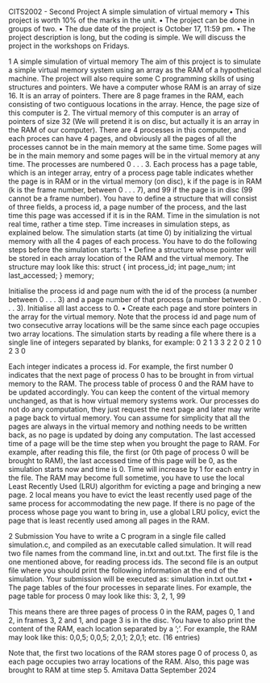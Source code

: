 CITS2002 - Second Project
A simple simulation of virtual memory
• This project is worth 10% of the marks in the unit.
• The project can be done in groups of two.
• The due date of the project is October 17, 11:59 pm.
• The project description is long, but the coding is simple. We will
discuss the project in the workshops on Fridays.

1 A simple simulation of virtual memory
The aim of this project is to simulate a simple virtual memory system using
an array as the RAM of a hypothetical machine. The project will also require
some C programming skills of using structures and pointers.
We have a computer whose RAM is an array of size 16. It is an array
of pointers. There are 8 page frames in the RAM, each consisting of two
contiguous locations in the array. Hence, the page size of this computer is 2.
The virtual memory of this computer is an array of pointers of size 32
(We will pretend it is on disc, but actually it is an array in the RAM of
our computer). There are 4 processes in this computer, and each proces can
have 4 pages, and obviously all the pages of all the processes cannot be in
the main memory at the same time. Some pages will be in the main memory
and some pages will be in the virtual memory at any time. The processes are
numbered 0 . . . 3. Each process has a page table, which is an integer array,
entry of a process page table indicates whether the page is in RAM or in the
virtual memory (on disc), k if the page is in RAM (k is the frame number,
between 0 . . . 7), and 99 if the page is in disc (99 cannot be a frame number).
You have to define a structure that will consist of three fields, a process
id, a page number of the process, and the last time this page was accessed
if it is in the RAM. Time in the simulation is not real time, rather a time
step. Time increases in simulation steps, as explained below. The simulation
starts (at time 0) by initializing the virtual memory with all the 4 pages of
each process. You have to do the following steps before the simulation starts:
1
• Define a structure whose pointer will be stored in each array location
of the RAM and the virtual memory. The structure may look like this:
struct {
int process_id;
int page_num;
int last_accessed;
} memory;

Initialise the process id and page num with the id of the process (a
number between 0 . . . 3) and a page number of that process (a number
between 0 . . . 3). Initialise all last access to 0.
• Create each page and store pointers in the array for the virtual memory. Note that the process id and page num of two consecutive array
locations will be the same since each page occupies two array locations.
The simulation starts by reading a file where there is a single line of
integers separated by blanks, for example:
0 2 1 3 3 2 2 0 2 1 0 2 3 0

Each integer indicates a process id. For example, the first number 0 indicates that the next page of process 0 has to be brought in from virtual
memory to the RAM. The process table of process 0 and the RAM have to
be updated accordingly. You can keep the content of the virtual memory
unchanged, as that is how virtual memory systems work. Our processes do
not do any computation, they just request the next page and later may write
a page back to virtual memory. You can assume for simplicity that all the
pages are always in the virtual memory and nothing needs to be written
back, as no page is updated by doing any computation. The last accessed
time of a page will be the time step when you brought the page to RAM.
For example, after reading this file, the first (or 0th page of process 0 will
be brought to RAM), the last accessed time of this page will be 0, as the
simulation starts now and time is 0. Time will increase by 1 for each entry
in the file.
The RAM may become full sometime, you have to use the local Least
Recently Used (LRU) algorithm for evicting a page and bringing a new page.
2
local means you have to evict the least recently used page of the same
process for accommodating the new page. If there is no page of the process
whose page you want to bring in, use a global LRU policy, evict the page
that is least recently used among all pages in the RAM.

2 Submission
You have to write a C program in a single file called simulation.c, and
compiled as an executable called simulation. It will read two file names from
the command line, in.txt and out.txt. The first file is the one mentioned
above, for reading process ids. The second file is an output file where you
should print the following information at the end of the simulation. Your
submission will be executed as:
simulation in.txt out.txt
• The page tables of the four processes in separate lines. For example,
the page table for process 0 may look like this:
3, 2, 1, 99

This means there are three pages of process 0 in the RAM, pages 0, 1
and 2, in frames 3, 2 and 1, and page 3 is in the disc.
You have to also print the content of the RAM, each location separated
by a ’;’. For example, the RAM may look like this:
0,0,5; 0,0,5; 2,0,1; 2,0,1; etc. (16 entries)

Note that, the first two locations of the RAM stores page 0 of process
0, as each page occupies two array locations of the RAM. Also, this
page was brought to RAM at time step 5.
Amitava Datta
September 2024
